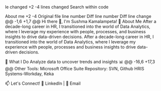 le changed
+2
-4
lines changed
Search within code
 
‎About me
+2
-4
Original file line number	Diff line number	Diff line change
@@ -1,6 +1,7 @@
Hi there 👋, I'm Sushma Kamalampeta!
🌟 About Me
After a decade-long career in HR, I transitioned into the world of Data Analytics, where I leverage my experience with people, processes, and business insights to drive data-driven decisions.
After a decade-long career in HR, I transitioned into the world of Data Analytics, where I leverage my experience with people, processes
and business insights to drive data-driven decisions.

🔹 What I Do
Analyze data to uncover trends and insights 📊
@@ -16,6 +17,3 @@ Other Tools: Microsoft Office Suite
Repository: SVN, Github
HRIS Systems-Workday, Keka

📫 Let's Connect!
💼 LinkedIn | 📧 Email 
